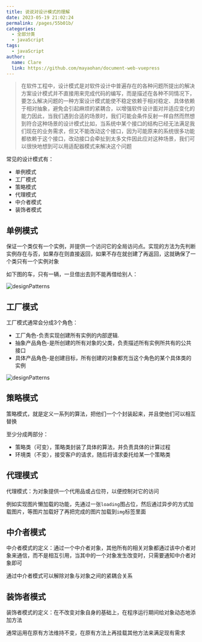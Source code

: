```yaml
---
title: 说说对设计模式的理解
date: 2023-05-19 21:02:24
permalink: /pages/55b01b/
categories: 
  - 全部分类
  - javaScript
tags: 
  - javaScript
author: 
  name: Clare
  link: https://github.com/mayaohan/document-web-vuepress
---
```


> 在软件工程中，设计模式是对软件设计中普遍存在的各种问题所提出的解决方案设计模式并不直接用来完成代码的编写，而是描述在各种不同情况下，要怎么解决问题的一种方案设计模式能使不稳定依赖于相对稳定、具体依赖于相对抽象，避免会引起麻烦的紧耦合，以增强软件设计面对并适应变化的能力因此，当我们遇到合适的场景时，我们可能会条件反射一样自然而然想到符合这种场景的设计模式比如，当系统中某个接口的结构已经无法满足我们现在的业务需求，但又不能改动这个接口，因为可能原来的系统很多功能都依赖于这个接口，改动接口会牵扯到太多文件因此应对这种场景，我们可以很快地想到可以用适配器模式来解决这个问题

<!-- more -->

常见的设计模式有：

+ 单例模式
+ 工厂模式
+ 策略模式
+ 代理模式
+ 中介者模式
+ 装饰者模式

单例模式
------
保证一个类仅有一个实例，并提供一个访问它的全局访问点。实现的方法为先判断实例存在与否，如果存在则直接返回，如果不存在就创建了再返回，这就确保了一个类只有一个实例对象

如下图的车，只有一辆，一旦借出去则不能再借给别人：

![designPatterns](/document-web-vuepress/images/designPatterns1.webp)

工厂模式
------
工厂模式通常会分成3个角色：

+ 工厂角色-负责实现创建所有实例的内部逻辑.
+ 抽象产品角色-是所创建的所有对象的父类，负责描述所有实例所共有的公共接口
+ 具体产品角色-是创建目标，所有创建的对象都充当这个角色的某个具体类的实例

![designPatterns](/document-web-vuepress/images/designPatterns2.webp)


策略模式
------
策略模式，就是定义一系列的算法，把他们一个个封装起来，并且使他们可以相互替换

至少分成两部分：

+ 策略类（可变），策略类封装了具体的算法，并负责具体的计算过程
+ 环境类（不变），接受客户的请求，随后将请求委托给某一个策略类

代理模式
------
代理模式：为对象提供一个代用品或占位符，以便控制对它的访问

例如实现图片懒加载的功能，先通过一张```loading```图占位，然后通过异步的方式加载图片，等图片加载好了再把完成的图片加载到```img```标签里面

中介者模式
------
中介者模式的定义：通过一个中介者对象，其他所有的相关对象都通过该中介者对象来通信，而不是相互引用，当其中的一个对象发生改变时，只需要通知中介者对象即可

通过中介者模式可以解除对象与对象之间的紧耦合关系

装饰者模式
------
装饰者模式的定义：在不改变对象自身的基础上，在程序运行期间给对象动态地添加方法

通常运用在原有方法维持不变，在原有方法上再挂载其他方法来满足现有需求